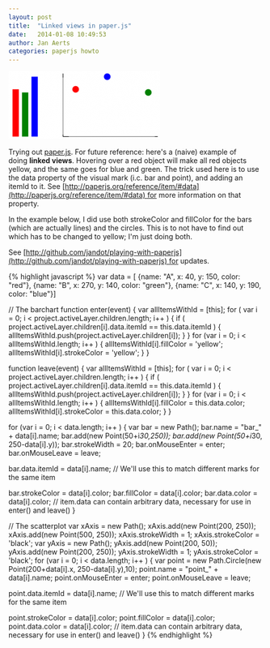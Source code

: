 ```yaml
---
layout: post
title:  "Linked views in paper.js"
date:   2014-01-08 10:49:53
author: Jan Aerts
categories: paperjs howto
---
```

![Linked views](/assets/linked_views_paperjs.png)

Trying out [paper.js](http://paperjs.org). For future reference: here's a (naive) example of doing **linked views**. Hovering over a red object will make all red objects yellow, and the same goes for blue and green. The trick used here is to use the data property of the visual mark (i.c. bar and point), and adding an itemId to it. See [http://paperjs.org/reference/item/#data](http://paperjs.org/reference/item/#data) for more information on that property.

In the example below, I did use both strokeColor and fillColor for the bars (which are actually lines) and the circles. This is to not have to find out which has to be changed to yellow; I'm just doing both.

See [http://github.com/jandot/playing-with-paperjs](http://github.com/jandot/playing-with-paperjs) for updates.

{% highlight javascript %}
var data = [
  {name: "A", x: 40, y: 150, color: "red"},
  {name: "B", x: 270, y: 140, color: "green"},
  {name: "C", x: 140, y: 190, color: "blue"}]

// The barchart
function enter(event) {
  var allItemsWithId = [this];
  for ( var i = 0; i &lt; project.activeLayer.children.length; i++ ) {
    if ( project.activeLayer.children[i].data.itemId == this.data.itemId ) {
      allItemsWithId.push(project.activeLayer.children[i]);
    }
  }
  for (var i = 0; i &lt; allItemsWithId.length; i++ ) {
    allItemsWithId[i].fillColor = 'yellow';
    allItemsWithId[i].strokeColor = 'yellow';
  }
}

function leave(event) {
  var allItemsWithId = [this];
  for ( var i = 0; i &lt; project.activeLayer.children.length; i++ ) {
    if ( project.activeLayer.children[i].data.itemId == this.data.itemId ) {
      allItemsWithId.push(project.activeLayer.children[i]);
    }
  }
  for (var i = 0; i &lt; allItemsWithId.length; i++ ) {
    allItemsWithId[i].fillColor = this.data.color;
    allItemsWithId[i].strokeColor = this.data.color;
  }
}

for (var i = 0; i &lt; data.length; i++ ) {
  var bar = new Path();
  bar.name = "bar_" + data[i].name;
  bar.add(new Point(50+i*30,250));
  bar.add(new Point(50+i*30, 250-data[i].y));
  bar.strokeWidth = 20;
  bar.onMouseEnter = enter;
  bar.onMouseLeave = leave;

  bar.data.itemId = data[i].name; // We'll use this to match different marks for the same item

  bar.strokeColor = data[i].color;
  bar.fillColor = data[i].color;
  bar.data.color = data[i].color; // item.data can contain arbitrary data, necessary for use in enter() and leave()
}

// The scatterplot
var xAxis = new Path();
xAxis.add(new Point(200, 250));
xAxis.add(new Point(500, 250));
xAxis.strokeWidth = 1;
xAxis.strokeColor = 'black';
var yAxis = new Path();
yAxis.add(new Point(200, 50));
yAxis.add(new Point(200, 250));
yAxis.strokeWidth = 1;
yAxis.strokeColor = 'black';
for (var i = 0; i &lt; data.length; i++ ) {
  var point = new Path.Circle(new Point(200+data[i].x, 250-data[i].y),10);
  point.name = "point_" + data[i].name;
  point.onMouseEnter = enter;
  point.onMouseLeave = leave;

  point.data.itemId = data[i].name; // We'll use this to match different marks for the same item

  point.strokeColor = data[i].color;
  point.fillColor = data[i].color;
  point.data.color = data[i].color; // item.data can contain arbitrary data, necessary for use in enter() and leave()
}
{% endhighlight %}

